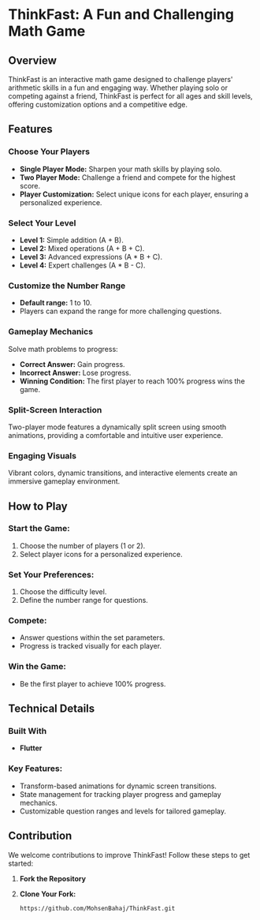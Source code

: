 
# ThinkFast: A Fun and Challenging Math Game

## Overview
ThinkFast is an interactive math game designed to challenge players' arithmetic skills in a fun and engaging way. Whether playing solo or competing against a friend, ThinkFast is perfect for all ages and skill levels, offering customization options and a competitive edge.

## Features

### Choose Your Players
- **Single Player Mode:** Sharpen your math skills by playing solo.
- **Two Player Mode:** Challenge a friend and compete for the highest score.
- **Player Customization:** Select unique icons for each player, ensuring a personalized experience.

### Select Your Level
- **Level 1:** Simple addition (A + B).
- **Level 2:** Mixed operations (A + B + C).
- **Level 3:** Advanced expressions (A * B + C).
- **Level 4:** Expert challenges (A * B - C).

### Customize the Number Range
- **Default range:** 1 to 10.
- Players can expand the range for more challenging questions.

### Gameplay Mechanics
Solve math problems to progress:
- **Correct Answer:** Gain progress.
- **Incorrect Answer:** Lose progress.
- **Winning Condition:** The first player to reach 100% progress wins the game.

### Split-Screen Interaction
Two-player mode features a dynamically split screen using smooth animations, providing a comfortable and intuitive user experience.

### Engaging Visuals
Vibrant colors, dynamic transitions, and interactive elements create an immersive gameplay environment.

## How to Play

### Start the Game:
1. Choose the number of players (1 or 2).
2. Select player icons for a personalized experience.

### Set Your Preferences:
1. Choose the difficulty level.
2. Define the number range for questions.

### Compete:
- Answer questions within the set parameters.
- Progress is tracked visually for each player.

### Win the Game:
- Be the first player to achieve 100% progress.

## Technical Details

### Built With
- **Flutter**

### Key Features:
- Transform-based animations for dynamic screen transitions.
- State management for tracking player progress and gameplay mechanics.
- Customizable question ranges and levels for tailored gameplay.

## Contribution

We welcome contributions to improve ThinkFast! Follow these steps to get started:

1. **Fork the Repository**

2. **Clone Your Fork:**
   ```bash
   https://github.com/MohsenBahaj/ThinkFast.git
   

